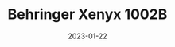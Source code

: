 ---
title: "Behringer Xenyx 1002B"
linkTitle: "Xenyx 1002B"
date: 2023-01-22
weight: 2
description: >
  En beskrivelse av en analog miksekonsoll som brukes på utesendinger.
---